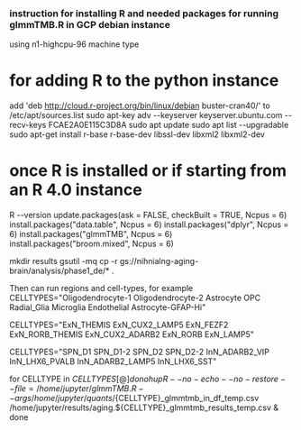### instruction for installing R and needed packages for running glmmTMB.R in GCP debian instance

using n1-highcpu-96 machine type

# for adding R to the python instance
add 'deb http://cloud.r-project.org/bin/linux/debian buster-cran40/' to /etc/apt/sources.list
sudo apt-key adv --keyserver keyserver.ubuntu.com --recv-keys FCAE2A0E115C3D8A
sudo apt update
sudo apt list --upgradable
sudo apt-get install r-base r-base-dev libssl-dev libxml2 libxml2-dev

# once R is installed or if starting from an R 4.0 instance
R --version
update.packages(ask = FALSE, checkBuilt = TRUE, Ncpus = 6)
install.packages("data.table", Ncpus = 6)
install.packages("dplyr", Ncpus = 6)
install.packages("glmmTMB", Ncpus = 6)
install.packages("broom.mixed", Ncpus = 6)

mkdir results
gsutil -mq cp -r gs://nihnialng-aging-brain/analysis/phase1_de/* .

Then can run regions and cell-types, for example
CELLTYPES="Oligodendrocyte-1 Oligodendrocyte-2 Astrocyte OPC Radial_Glia Microglia Endothelial Astrocyte-GFAP-Hi"

CELLTYPES="ExN_THEMIS ExN_CUX2_LAMP5 ExN_FEZF2 ExN_RORB_THEMIS ExN_CUX2_ADARB2 ExN_RORB ExN_LAMP5"

CELLTYPES="SPN_D1 SPN_D1-2 SPN_D2 SPN_D2-2 InN_ADARB2_VIP InN_LHX6_PVALB InN_ADARB2_LAMP5 InN_LHX6_SST"

for CELLTYPE in ${CELLTYPES[@]}
do
nohup R --no-echo --no-restore --file=/home/jupyter/glmmTMB.R --args /home/jupyter/quants/${CELLTYPE}_glmmtmb_in_df_temp.csv /home/jupyter/results/aging.${CELLTYPE}_glmmtmb_results_temp.csv &
done